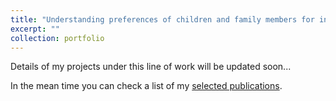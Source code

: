 ```yaml
---
title: "Understanding preferences of children and family members for in-home social robots"
excerpt: ""
collection: portfolio
---
```


  Details of my projects under this line of work will be updated soon...
  
  In the mean time you can check a list of my [selected publications](https://bengisucagiltay.github.io/publications/).
<!-- This is an item in your portfolio. It can be have images or nice text. If you name the file .md, it will be parsed as markdown. If you name the file .html, it will be parsed as HTML.  -->
<!-- excerpt: "Short description of portfolio item number 1<br/><img src='/images/500x300.png'>" -->
